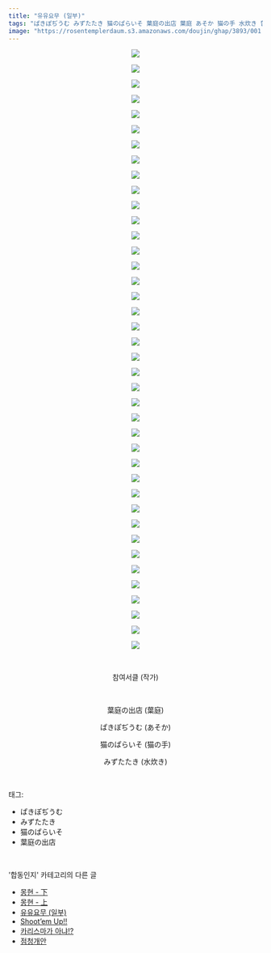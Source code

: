 ```yaml
---
title: "유유요무 (일부)"
tags: "ぱきぽぢうむ みずたたき 猫のぱらいそ 葉庭の出店 葉庭 あそか 猫の手 水炊き 합동인지"
image: "https://rosentemplerdaum.s3.amazonaws.com/doujin/ghap/3893/001.jpg"
---
```

<div class="article">
<p style="text-align: center; clear: none; float: none;"><img src="{{ site.imgserver10 }}/ghap/3893/001.jpg"/></p>
<p style="text-align: center; clear: none; float: none;"><img src="{{ site.imgserver10 }}/ghap/3893/002.jpg"/></p>
<p style="text-align: center; clear: none; float: none;"><img src="{{ site.imgserver10 }}/ghap/3893/003.jpg"/></p>
<p style="text-align: center; clear: none; float: none;"><img src="{{ site.imgserver10 }}/ghap/3893/004.jpg"/></p>
<p style="text-align: center; clear: none; float: none;"><img src="{{ site.imgserver10 }}/ghap/3893/005.jpg"/></p>
<p style="text-align: center; clear: none; float: none;"><img src="{{ site.imgserver10 }}/ghap/3893/006.jpg"/></p>
<p style="text-align: center; clear: none; float: none;"><img src="{{ site.imgserver10 }}/ghap/3893/007.jpg"/></p>
<p style="text-align: center; clear: none; float: none;"><img src="{{ site.imgserver10 }}/ghap/3893/008.jpg"/></p>
<p style="text-align: center; clear: none; float: none;"><img src="{{ site.imgserver10 }}/ghap/3893/009.jpg"/></p>
<p style="text-align: center; clear: none; float: none;"><img src="{{ site.imgserver10 }}/ghap/3893/010.jpg"/></p>
<p style="text-align: center; clear: none; float: none;"><img src="{{ site.imgserver10 }}/ghap/3893/011.jpg"/></p>
<p style="text-align: center; clear: none; float: none;"><img src="{{ site.imgserver10 }}/ghap/3893/012.jpg"/></p>
<p style="text-align: center; clear: none; float: none;"><img src="{{ site.imgserver10 }}/ghap/3893/013.jpg"/></p>
<p style="text-align: center; clear: none; float: none;"><img src="{{ site.imgserver10 }}/ghap/3893/014.jpg"/></p>
<p style="text-align: center; clear: none; float: none;"><img src="{{ site.imgserver10 }}/ghap/3893/015.jpg"/></p>
<p style="text-align: center; clear: none; float: none;"><img src="{{ site.imgserver10 }}/ghap/3893/016.jpg"/></p>
<p style="text-align: center; clear: none; float: none;"><img src="{{ site.imgserver10 }}/ghap/3893/017.jpg"/></p>
<p style="text-align: center; clear: none; float: none;"><img src="{{ site.imgserver10 }}/ghap/3893/018.jpg"/></p>
<p style="text-align: center; clear: none; float: none;"><img src="{{ site.imgserver10 }}/ghap/3893/019.jpg"/></p>
<p style="text-align: center; clear: none; float: none;"><img src="{{ site.imgserver10 }}/ghap/3893/020.jpg"/></p>
<p style="text-align: center; clear: none; float: none;"><img src="{{ site.imgserver10 }}/ghap/3893/021.jpg"/></p>
<p style="text-align: center; clear: none; float: none;"><img src="{{ site.imgserver10 }}/ghap/3893/022.jpg"/></p>
<p style="text-align: center; clear: none; float: none;"><img src="{{ site.imgserver10 }}/ghap/3893/023.jpg"/></p>
<p style="text-align: center; clear: none; float: none;"><img src="{{ site.imgserver10 }}/ghap/3893/024.jpg"/></p>
<p style="text-align: center; clear: none; float: none;"><img src="{{ site.imgserver10 }}/ghap/3893/025.jpg"/></p>
<p style="text-align: center; clear: none; float: none;"><img src="{{ site.imgserver10 }}/ghap/3893/026.jpg"/></p>
<p style="text-align: center; clear: none; float: none;"><img src="{{ site.imgserver10 }}/ghap/3893/027.jpg"/></p>
<p style="text-align: center; clear: none; float: none;"><img src="{{ site.imgserver10 }}/ghap/3893/028.jpg"/></p>
<p style="text-align: center; clear: none; float: none;"><img src="{{ site.imgserver10 }}/ghap/3893/029.jpg"/></p>
<p style="text-align: center; clear: none; float: none;"><img src="{{ site.imgserver10 }}/ghap/3893/030.jpg"/></p>
<p style="text-align: center; clear: none; float: none;"><img src="{{ site.imgserver10 }}/ghap/3893/031.jpg"/></p>
<p style="text-align: center; clear: none; float: none;"><img src="{{ site.imgserver10 }}/ghap/3893/032.jpg"/></p>
<p style="text-align: center; clear: none; float: none;"><img src="{{ site.imgserver10 }}/ghap/3893/033.jpg"/></p>
<p style="text-align: center; clear: none; float: none;"><img src="{{ site.imgserver10 }}/ghap/3893/034.jpg"/></p>
<p style="text-align: center; clear: none; float: none;"><img src="{{ site.imgserver10 }}/ghap/3893/035.jpg"/></p>
<p style="text-align: center; clear: none; float: none;"><img src="{{ site.imgserver10 }}/ghap/3893/036.jpg"/></p>
<p style="text-align: center; clear: none; float: none;"><img src="{{ site.imgserver10 }}/ghap/3893/037.jpg"/></p>
<p style="text-align: center; clear: none; float: none;"><img src="{{ site.imgserver10 }}/ghap/3893/038.jpg"/></p>
<p style="text-align: center; clear: none; float: none;"><img src="{{ site.imgserver10 }}/ghap/3893/039.jpg"/></p>
<p style="text-align: center; clear: none; float: none;"><img src="{{ site.imgserver10 }}/ghap/3893/040.jpg"/></p>
<p style="text-align: center; clear: none; float: none;"><br/></p>
<p style="text-align: center; clear: none; float: none;">참여서클 (작가)</p>
<p style="text-align: center; clear: none; float: none;"><br/></p>
<p style="text-align: center; clear: none; float: none;">葉庭の出店 (葉庭)</p>
<p style="text-align: center; clear: none; float: none;">ぱきぽぢうむ (あそか)</p>
<p style="text-align: center; clear: none; float: none;">猫のぱらいそ (猫の手)</p>
<p style="text-align: center; clear: none; float: none;">みずたたき (水炊き)</p>
</div><br/>
<div class="tagTrail">
<p>태그: </p>
<ul>
<li>ぱきぽぢうむ</li>
<li>みずたたき</li>
<li>猫のぱらいそ</li>
<li>葉庭の出店</li>
</ul>
</div><br/>
<div class="another">
<p>'합동인지' 카테고리의 다른 글</p>
<ul>
<li><a href="/ghap_4037">몽현 - 下</a></li>
<li><a href="/ghap_4036">몽현 - 上</a></li>
<li><a href="/ghap_3893">유유요무 (일부)</a></li>
<li><a href="/ghap_3854">Shoot’em Up!!</a></li>
<li><a href="/ghap_3834">카리스마가 아냐!?</a></li>
<li><a href="/ghap_3592">점청개안</a></li>
</ul>
</div><br/>
<div class="cb_module cb_fluid">
<div class="cb_wrt cb_profile">
</div><!-- commentList close -->
</div><br/>
